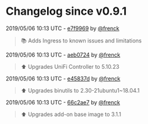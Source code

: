 # Changelog since v0.9.1

2019/05/06 10:13 UTC - [e7f9969](https://github.com/hassio-addons/addon-unifi/commit/e7f9969c56f98bff10a27e421385c7bcae2a02b7) by [@frenck](https://github.com/frenck)
> :books: Adds Ingress to known issues and limitations 

2019/05/06 10:13 UTC - [aeb0724](https://github.com/hassio-addons/addon-unifi/commit/aeb0724ed319c3dbabb364e3172451748fe1d0c3) by [@frenck](https://github.com/frenck)
> :arrow_up: Upgrades UniFi Controller to 5.10.23 

2019/05/06 10:13 UTC - [e45837d](https://github.com/hassio-addons/addon-unifi/commit/e45837d38434fde716a743f88d43f78f44e91a5c) by [@frenck](https://github.com/frenck)
> :arrow_up: Upgrades binutils to 2.30-21ubuntu1~18.04.1 

2019/05/06 10:13 UTC - [66c2ae7](https://github.com/hassio-addons/addon-unifi/commit/66c2ae7dc5cf6269600e49097321653b11cd9c0f) by [@frenck](https://github.com/frenck)
> :arrow_up: Upgrades add-on base image to 3.1.1 

